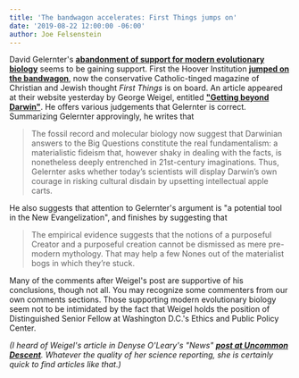 ```yaml
---
title: 'The bandwagon accelerates: First Things jumps on'
date: '2019-08-22 12:00:00 -06:00'
author: Joe Felsenstein
---
```


David Gelernter's <a href="https://pandasthumb.org/archives/2019/05/David-Gelernter-gives-up-on-Darwin.html"><strong>abandonment of support for modern evolutionary biology</strong></a> seems to be gaining support.  First the Hoover Institution <a href="https://pandasthumb.org/archives/2019/07/A-dramatic-new-mathematical-challenge.html"><strong>jumped on the
bandwagon</strong></a>, now the conservative Catholic-tinged magazine of Christian and Jewish thought <em>First Things</em> is on board.  An article appeared at their website 
yesterday by George Weigel, entitled
<a href="https://www.firstthings.com/web-exclusives/2019/08/getting-beyond-darwin"><strong>"Getting beyond Darwin"</strong></a>.  He offers various judgements that Gelernter is correct.  Summarizing Gelernter approvingly, he
writes that

<blockquote>
The fossil record and molecular biology now suggest that Darwinian answers to the Big Questions 
constitute the real fundamentalism: a materialistic fideism that, however shaky in dealing with 
the facts, is nonetheless deeply entrenched in 21st-century imaginations. Thus, Gelernter asks 
whether today’s scientists will display Darwin’s own courage in risking cultural disdain 
by upsetting intellectual apple carts.
</blockquote>

He also suggests that attention to Gelernter's argument is "a potential tool in the New Evangelization", and finishes by
suggesting that 

<blockquote>
The empirical evidence suggests that the notions of a purposeful Creator and a purposeful creation 
cannot be dismissed as mere pre-modern mythology. That may help a few Nones out of the materialist 
bogs in which they’re stuck.
</blockquote>

Many of the comments after Weigel's post are supportive of his conclusions, though not all.  You may
recognize some commenters from our own comments sections. Those supporting modern evolutionary biology
seem not to be intimidated by the fact that Weigel holds the position of Distinguished Senior Fellow at
Washington D.C.'s Ethics and Public Policy Center.

<em>(I heard of Weigel's article in Denyse O'Leary's "News" <a href="https://uncommondescent.com/intelligent-design/at-first-things-they-are-also-getting-over-darwinism"><strong>post at Uncommon Descent</strong></a>.  Whatever the
quality of her science reporting, she is certainly quick to find articles like that.)</em>

